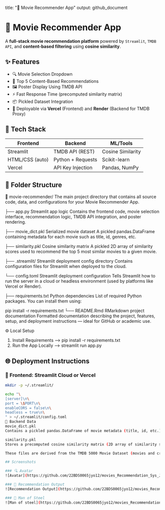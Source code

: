 
title: "🎥 Movie Recommender App"
output: github_document

# 🎥 Movie Recommender App

A **full-stack movie recommendation platform** powered by `Streamlit`, `TMDB API`, and **content-based filtering** using **cosine similarity**.

## ✨ Features

- 🔍 Movie Selection Dropdown  
- 🎯 Top 5 Content-Based Recommendations  
- 🖼️ Poster Display Using TMDB API  
- ⚡ Fast Response Time (precomputed similarity matrix)  
- 📦 Pickled Dataset Integration  
- 🚀 Deployable via **Vercel** (Frontend) and **Render** (Backend for TMDB Proxy)

## 🧪 Tech Stack

| Frontend        | Backend           | ML/Tools        |
|----------------|-------------------|-----------------|
| Streamlit      | TMDB API (REST)   | Cosine Similarity |
| HTML/CSS (auto)| Python + Requests | Scikit-learn     |
| Vercel         | API Key Injection | Pandas, NumPy    |

## 📂 Folder Structure

📁 movie-recommender/
The main project directory that contains all source code, data, and configurations for your Movie Recommender App.

├── app.py
Streamlit app logic
Contains the frontend code, movie selection interface, recommendation logic, TMDB API integration, and poster rendering.

├── movie_dict.pkl
Serialized movie dataset
A pickled pandas.DataFrame containing metadata for each movie such as title, id, genres, etc.

├── similarity.pkl
Cosine similarity matrix
A pickled 2D array of similarity scores used to recommend the top 5 most similar movies to a given movie.

├── .streamlit/
Streamlit deployment config directory
Contains configuration files for Streamlit when deployed to the cloud.

└── config.toml
Streamlit deployment configuration
Tells Streamlit how to run the server in a cloud or headless environment (used by platforms like Vercel or Render).

├── requirements.txt
Python dependencies
List of required Python packages. You can install them using:

pip install -r requirements.txt
└── README.Rmd
RMarkdown project documentation
Formatted documentation describing the project, features, setup, and deployment instructions — ideal for GitHub or academic use.

⚙️ Local Setup
1. Install Requirements --> pip install -r requirements.txt
2. Run the App Locally --> streamlit run app.py

## 🌐 Deployment Instructions

### 🔹 Frontend: Streamlit Cloud or Vercel

```bash
mkdir -p ~/.streamlit/

echo "\
[server]\n\
port = \$PORT\n\
enableCORS = false\n\
headless = true\n\
" > ~/.streamlit/config.toml
💾 Backend Data
movie_dict.pkl
Contains a pickled pandas.DataFrame of movie metadata (title, id, etc.).

similarity.pkl
Stores a precomputed cosine similarity matrix (2D array of similarity scores between movies).

These files are derived from the TMDB 5000 Movie Dataset (movies and credits) and processed using a Jupyter Notebook pipeline.

## Screenshots

### 🔍 Avatar
![Avatar](https://github.com/22BDS0065jyo12/movies_Recommendation_Sys_Jyothsna12/blob/main/Screenshot%202025-06-02%20152507.png?raw=true)

### 🎯 Recommendation Output
![Recommendation Output](https://github.com/22BDS0065jyo12/movies_Recommendation_Sys_Jyothsna12/blob/main/Screenshot%202025-06-02%20152526.png?raw=true)

### 🎯 Man of Steel
![Man of steel](https://github.com/22BDS0065jyo12/movies_Recommendation_Sys_Jyothsna12/blob/main/Screenshot%202025-06-02%20152604.png?raw=true)
